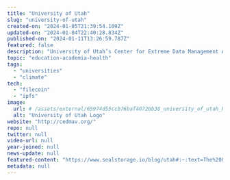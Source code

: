 ```yaml
---
title: "University of Utah"
slug: "university-of-utah"
created-on: "2024-01-05T21:39:54.109Z"
updated-on: "2024-01-04T22:40:28.834Z"
published-on: "2024-01-11T13:26:59.787Z"
featured: false
description: "University of Utah’s Center for Extreme Data Management Analysis and Visualization (CEDMAV) works with Filecoin Storage Provider Seal Storage to store scientific research data including combustion, simulations, earth, and satellite data."
topic: "education-academia-health"
tags:
  - "universities"
  - "climate"
tech:
  - "filecoin"
  - "ipfs"
image:
  url: # /assets/external/65974d55ccb76baf40726b38_university_of_utah_horizontal_logo.svg.png
  alt: "University of Utah Logo"
website: "http://cedmav.org/"
repo: null
twitter: null
video-url: null
year-joined: null
news-update: null
featured-content: "https://www.sealstorage.io/blog/utah#:~:text=The%20University%20of%20Utah%20is,of%20Seal's%20underlying%20network%2C%20Filecoin"
metadata: null
---
```

